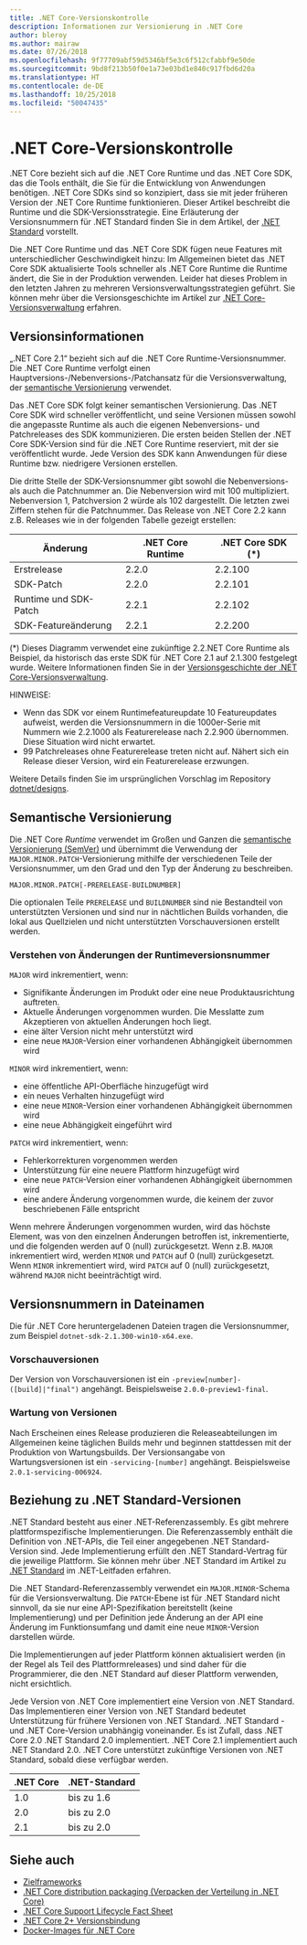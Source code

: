 ```yaml
---
title: .NET Core-Versionskontrolle
description: Informationen zur Versionierung in .NET Core
author: bleroy
ms.author: mairaw
ms.date: 07/26/2018
ms.openlocfilehash: 9f77709abf59d5346bf5e3c6f512cfabbf9e50de
ms.sourcegitcommit: 9bd8f213b50f0e1a73e03bd1e840c917fbd6d20a
ms.translationtype: HT
ms.contentlocale: de-DE
ms.lasthandoff: 10/25/2018
ms.locfileid: "50047435"
---
```

# <a name="net-core-versioning"></a>.NET Core-Versionskontrolle

.NET Core bezieht sich auf die .NET Core Runtime und das .NET Core SDK, das die Tools enthält, die Sie für die Entwicklung von Anwendungen benötigen. .NET Core SDKs sind so konzipiert, dass sie mit jeder früheren Version der .NET Core Runtime funktionieren. Dieser Artikel beschreibt die Runtime und die SDK-Versionsstrategie. Eine Erläuterung der Versionsnummern für .NET Standard finden Sie in dem Artikel, der [.NET Standard](../../standard/net-standard.md#net-implementation-support) vorstellt.

Die .NET Core Runtime und das .NET Core SDK fügen neue Features mit unterschiedlicher Geschwindigkeit hinzu: Im Allgemeinen bietet das .NET Core SDK aktualisierte Tools schneller als .NET Core Runtime die Runtime ändert, die Sie in der Produktion verwenden. Leider hat dieses Problem in den letzten Jahren zu mehreren Versionsverwaltungsstrategien geführt. Sie können mehr über die Versionsgeschichte im Artikel zur [.NET Core-Versionsverwaltung](version-history.md) erfahren.

## <a name="versioning-details"></a>Versionsinformationen

„.NET Core 2.1“ bezieht sich auf die .NET Core Runtime-Versionsnummer. Die .NET Core Runtime verfolgt einen Hauptversions-/Nebenversions-/Patchansatz für die Versionsverwaltung, der [semantische Versionierung](#semantic-versioning) verwendet.

Das .NET Core SDK folgt keiner semantischen Versionierung. Das .NET Core SDK wird schneller veröffentlicht, und seine Versionen müssen sowohl die angepasste Runtime als auch die eigenen Nebenversions- und Patchreleases des SDK kommunizieren. Die ersten beiden Stellen der .NET Core SDK-Version sind für die .NET Core Runtime reserviert, mit der sie veröffentlicht wurde. Jede Version des SDK kann Anwendungen für diese Runtime bzw. niedrigere Versionen erstellen.

Die dritte Stelle der SDK-Versionsnummer gibt sowohl die Nebenversions- als auch die Patchnummer an. Die Nebenversion wird mit 100 multipliziert. Nebenversion 1, Patchversion 2 würde als 102 dargestellt. Die letzten zwei Ziffern stehen für die Patchnummer. Das Release von .NET Core 2.2 kann z.B. Releases wie in der folgenden Tabelle gezeigt erstellen:

| Änderung                | .NET Core Runtime | .NET Core SDK (*) |
|-----------------------|-------------------|-------------------|
| Erstrelease       | 2.2.0             | 2.2.100           |
| SDK-Patch             | 2.2.0             | 2.2.101           |
| Runtime und SDK-Patch | 2.2.1             | 2.2.102           |
| SDK-Featureänderung    | 2.2.1             | 2.2.200           |

(\*) Dieses Diagramm verwendet eine zukünftige 2.2.NET Core Runtime als Beispiel, da historisch das erste SDK für .NET Core 2.1 auf 2.1.300 festgelegt wurde. Weitere Informationen finden Sie in der [Versionsgeschichte der .NET Core-Versionsverwaltung](version-history.md).

HINWEISE:

* Wenn das SDK vor einem Runtimefeatureupdate 10 Featureupdates aufweist, werden die Versionsnummern in die 1000er-Serie mit Nummern wie 2.2.1000 als Featurerelease nach 2.2.900 übernommen. Diese Situation wird nicht erwartet.
* 99 Patchreleases ohne Featurerelease treten nicht auf. Nähert sich ein Release dieser Version, wird ein Featurerelease erzwungen.

Weitere Details finden Sie im ursprünglichen Vorschlag im Repository [dotnet/designs](https://github.com/dotnet/designs/pull/29).

## <a name="semantic-versioning"></a>Semantische Versionierung

Die .NET Core *Runtime* verwendet im Großen und Ganzen die [semantische Versionierung (SemVer)](https://semver.org/) und übernimmt die Verwendung der `MAJOR.MINOR.PATCH`-Versionierung mithilfe der verschiedenen Teile der Versionsnummer, um den Grad und den Typ der Änderung zu beschreiben.

```
MAJOR.MINOR.PATCH[-PRERELEASE-BUILDNUMBER]
```

Die optionalen Teile `PRERELEASE` und `BUILDNUMBER` sind nie Bestandteil von unterstützten Versionen und sind nur in nächtlichen Builds vorhanden, die lokal aus Quellzielen und nicht unterstützten Vorschauversionen erstellt werden.

### <a name="understand-runtime-version-number-changes"></a>Verstehen von Änderungen der Runtimeversionsnummer

`MAJOR` wird inkrementiert, wenn:

* Signifikante Änderungen im Produkt oder eine neue Produktausrichtung auftreten.
* Aktuelle Änderungen vorgenommen wurden. Die Messlatte zum Akzeptieren von aktuellen Änderungen hoch liegt.
* eine älter Version nicht mehr unterstützt wird
* eine neue `MAJOR`-Version einer vorhandenen Abhängigkeit übernommen wird

`MINOR` wird inkrementiert, wenn:

* eine öffentliche API-Oberfläche hinzugefügt wird
* ein neues Verhalten hinzugefügt wird
* eine neue `MINOR`-Version einer vorhandenen Abhängigkeit übernommen wird
* eine neue Abhängigkeit eingeführt wird

`PATCH` wird inkrementiert, wenn:

* Fehlerkorrekturen vorgenommen werden
* Unterstützung für eine neuere Plattform hinzugefügt wird
* eine neue `PATCH`-Version einer vorhandenen Abhängigkeit übernommen wird
* eine andere Änderung vorgenommen wurde, die keinem der zuvor beschriebenen Fälle entspricht

Wenn mehrere Änderungen vorgenommen wurden, wird das höchste Element, was von den einzelnen Änderungen betroffen ist, inkrementierte, und die folgenden werden auf 0 (null) zurückgesetzt. Wenn z.B. `MAJOR` inkrementiert wird, werden `MINOR` und `PATCH` auf 0 (null) zurückgesetzt. Wenn `MINOR` inkrementiert wird, wird `PATCH` auf 0 (null) zurückgesetzt, während `MAJOR` nicht beeinträchtigt wird.

## <a name="version-numbers-in-file-names"></a>Versionsnummern in Dateinamen

Die für .NET Core heruntergeladenen Dateien tragen die Versionsnummer, zum Beispiel `dotnet-sdk-2.1.300-win10-x64.exe`.

### <a name="preview-versions"></a>Vorschauversionen

Der Version von Vorschauversionen ist ein `-preview[number]-([build]|"final")` angehängt. Beispielsweise `2.0.0-preview1-final`.

### <a name="servicing-versions"></a>Wartung von Versionen

Nach Erscheinen eines Release produzieren die Releaseabteilungen im Allgemeinen keine täglichen Builds mehr und beginnen stattdessen mit der Produktion von Wartungsbuilds. Der Versionsangabe von Wartungsversionen ist ein `-servicing-[number]` angehängt. Beispielsweise `2.0.1-servicing-006924`.

## <a name="relationship-to-net-standard-versions"></a>Beziehung zu .NET Standard-Versionen

.NET Standard besteht aus einer .NET-Referenzassembly. Es gibt mehrere plattformspezifische Implementierungen. Die Referenzassembly enthält die Definition von .NET-APIs, die Teil einer angegebenen .NET Standard-Version sind. Jede Implementierung erfüllt den .NET Standard-Vertrag für die jeweilige Plattform. Sie können mehr über .NET Standard im Artikel zu [.NET Standard](../../standard/net-standard.md) im .NET-Leitfaden erfahren.

Die .NET Standard-Referenzassembly verwendet ein `MAJOR.MINOR`-Schema für die Versionsverwaltung. Die `PATCH`-Ebene ist für .NET Standard nicht sinnvoll, da sie nur eine API-Spezifikation bereitstellt (keine Implementierung) und per Definition jede Änderung an der API eine Änderung im Funktionsumfang und damit eine neue `MINOR`-Version darstellen würde.

Die Implementierungen auf jeder Plattform können aktualisiert werden (in der Regel als Teil des Plattformreleases) und sind daher für die Programmierer, die den .NET Standard auf dieser Plattform verwenden, nicht ersichtlich.

Jede Version von .NET Core implementiert eine Version von .NET Standard. Das Implementieren einer Version von .NET Standard bedeutet Unterstützung für frühere Versionen von .NET Standard. .NET Standard -und .NET Core-Version unabhängig voneinander. Es ist Zufall, dass .NET Core 2.0 .NET Standard 2.0 implementiert. .NET Core 2.1 implementiert auch .NET Standard 2.0. .NET Core unterstützt zukünftige Versionen von .NET Standard, sobald diese verfügbar werden.

| .NET Core | .NET-Standard |
|-----------|---------------|
| 1.0       | bis zu 1.6     |
| 2.0       | bis zu 2.0     |
| 2.1       | bis zu 2.0     |

## <a name="see-also"></a>Siehe auch

* [Zielframeworks](../../standard/frameworks.md)  
* [.NET Core distribution packaging (Verpacken der Verteilung in .NET Core)](../build/distribution-packaging.md)  
* [.NET Core Support Lifecycle Fact Sheet](https://www.microsoft.com/net/core/support)  
* [.NET Core 2+ Versionsbindung](https://github.com/dotnet/designs/issues/3)  
* [Docker-Images für .NET Core](https://hub.docker.com/r/microsoft/dotnet/)

